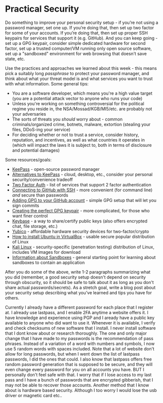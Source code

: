 # Practical Security

Do something to improve your personal security setup - if you’re not using a
password manager, set one up. If you’re doing that, then set up two factor for
some of your accounts. If you’re doing that, then set up proper SSH keypairs for
services that support it (e.g. GitHub). And you can keep going - set up a GPG
keypair, consider simple dedicated hardware for second factor, set up a trusted
computer/VM running only open source software, set up a "sandboxed" environment
for web browsing that doesn't save state, etc.

Use the practices and approaches we learned about this week - this means pick
a suitably long _passphrase_ to protect your password manager, and think about
what your threat model is and what services you want to trust with what
information. Some general tips:

*   You are a software developer, which means you're a high value target (you are
    a potential attack vector to anyone who runs your code)
*   Unless you're working on something controversial for the political regime you
    reside in, the NSA/Mossad/KGB/MI5/etc. are probably not your adversaries
*   The sorts of threats you _should_ worry about - common criminals/organized
    crime, botnets, malware, extortion (stealing your files, DDoS-ing your service)
*   For deciding whether or not to trust a service, consider history, reputation,
    and incentives, as well as what countries it operates in (which will impact the
    laws it is subject to, both in terms of disclosure and potential damages)

Some resources/goals:

*   [KeePass](https://en.wikipedia.org/wiki/KeePass) - open-source password manager
*   [Alternatives to KeePass](https://alternativeto.net/software/keepass/) - cloud, desktop, etc., consider your personal security/convenience tradeoff
*   [Two Factor Auth](https://twofactorauth.org/) - list of services that support 2 factor authentication
*   [Connecting to GitHub with SSH](https://help.github.com/articles/connecting-to-github-with-ssh/) - more convenient (for command line) _and_ secure than passwords
*   [Adding GPG to your GitHub account](https://help.github.com/articles/generating-a-new-gpg-key/) - simple GPG setup that will let you sign commits
*   [Creating the perfect GPG keypair](https://alexcabal.com/creating-the-perfect-gpg-keypair/) - more complicated, for those who want finer control
*   [Keybase](https://keybase.io/) - a way to share/certify public keys (also offers encrypted chat, file storage, etc.)
*   [Yubico](https://www.yubico.com/) - affordable hardware security devices for two-factor/crypto
*   [How to install Ubuntu in VirtualBox](https://linus.nci.nih.gov/bdge/installUbuntu.html) - usable secure popular distribution of Linux
*   [Kali Linux](https://www.kali.org/) - security-specific (penetration testing) distribution of Linux, includes VM images for download
*   [Information about Sandboxes](<https://en.wikipedia.org/wiki/Sandbox_(computer_security)>) - general starting point for learning about sandboxes to contain an application

After you do some of the above, write 1-2 paragraphs summarizing what you did
(remember, a good security setup doesn't depend on security through obscurity,
so it should be safe to talk about it as long as you don't share actual
passwords/secrets). As a stretch goal, write a blog post about your security
setup describing what you’ve learned and tips you have for others.

Currently I already have a different password for each place that I register at. I already use lastpass, and I enable 2FA anytime a website offers it. I have knowledge and experience using PGP and I aready have a public key available to anyone who did want to use it. Whenever it is available, I verify and check checksums of new software that I install. I never install software that I dont know about or research thoroughly. The one and only major change that I have made to my passwords is the recommendation of pass phrases. Instead of a variation of a word with numbers and symbols, I now use 5 random words with spaces included. Note that a lot of website don't allow for long passwords, but when I went down the list of lastpass passwords, I did the ones that could. I also know that lastpass offers free random password generation that is supposed to be secure, and they will even change every password for you on all accounts you have. BUT I personally don't feel safe with that. I worry that if I lose access to my last pass and I have a bunch of passwords that are encrypted gibberish, that I may not be able to recover those accounts. Another method that I know about is hardware based security. Although I too worry I would lose the usb driver or magnetic card etc..
